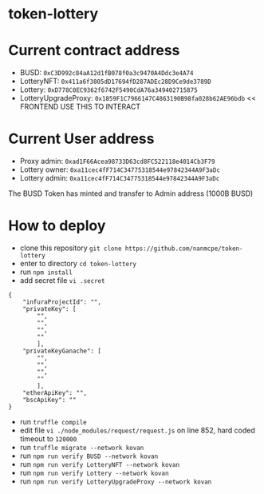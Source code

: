 # token-lottery

# Current contract address
- BUSD: `0xC3D992c84aA12d1fB078f0a3c9470A4Ddc3e4A74`
- LotteryNFT: `0x411a6f3805dD17694fD287ADEc28D9Ce9de3789D`
- Lottery: `0xD778C0EC9362f6742F5490CdA76a349402715875`
- LotteryUpgradeProxy: `0x1859F1C7966147C4863190B98fa028b62AE96bdb` << FRONTEND USE THIS TO INTERACT

# Current User address
- Proxy admin: `0xad1F66Acea98733D63cd8FC522118e4014Cb3F79`
- Lottery owner: `0xa11cec4fF714C34775318544e97842344A9F3aDc`
- Lottery admin: `0xa11cec4fF714C34775318544e97842344A9F3aDc`

The BUSD Token has minted and transfer to Admin address (1000B BUSD)

# How to deploy
- clone this repository `git clone https://github.com/nanmcpe/token-lottery`
- enter to directory `cd token-lottery`
- run `npm install`
- add secret file `vi .secret`

```
{
    "infuraProjectId": "",
    "privateKey": [
        "",
        "",
        "",
        ""
        ],
    "privateKeyGanache": [
        "",
        "",
        "",
        ""
        ],
    "etherApiKey": "",
    "bscApiKey": ""
}
```

- run `truffle compile`
- edit file `vi ./node_modules/request/request.js` on line 852, hard coded timeout to `120000`
- run `truffle migrate --network kovan`
- run `npm run verify BUSD --network kovan`
- run `npm run verify LotteryNFT --network kovan`
- run `npm run verify Lottery --network kovan`
- run `npm run verify LotteryUpgradeProxy --network kovan`